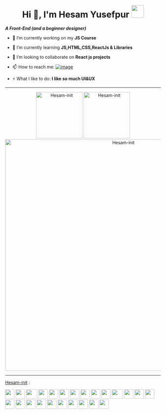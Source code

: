 <h1 align="center">Hi 👋, I'm Hesam Yusefpur <img height="40" src="https://emoji.gg/assets/emoji/7333-parrotdance.gif"></h1>

***A Front-End (and a beginner designer)***

- 🔭 I’m currently working on my **JS Course**

- 🌱 I’m currently learning **JS,HTML,CSS,ReactJs & Libraries**

- 👯 I’m looking to collaborate on **React js projects**

- 📫 How to reach me: [![image](https://img.shields.io/badge/-hesam.init@gmail.com-c14438?style=flat-square&logo=Gmail&logoColor=white&link=mailto:hesam.init@gmail.com)](mailto:hesam.init@gmail.com)

- ⚡ What I like to do: **I like so much UI&UX**

------

<p align= "center">
  <img alt="Hesam-init" height= "150" src="https://github-readme-stats.vercel.app/api?username=hesam-init&show_icons=true&theme=discord_old_blurple" />
  <img alt="Hesam-init" height= "150" src="https://github-readme-stats.vercel.app/api/top-langs/?username=hesam-init&theme=discord_old_blurple&layout=compact" />
  <img alt="Hesam-init" width= "750" src="https://activity-graph.herokuapp.com/graph?username=hesam-init&theme=github" />
</p>


------

[Hesam-init](https://github.com/hesam-init) :

<div>
    <img src="https://cultofthepartyparrot.com/parrots/hd/githubparrot.gif" width="30" height="30"/>
    <img src="https://cultofthepartyparrot.com/flags/hd/indiaparrot.gif" width="30" height="30"/>
    <img src="https://cultofthepartyparrot.com/parrots/asyncparrot.gif" width="36" height="30"/>
    <img src="https://cultofthepartyparrot.com/parrots/exceptionallyfastparrot.gif" width="30" height="30"/>
    <img src="https://cultofthepartyparrot.com/parrots/hd/60fpsparrot.gif" width="30" height="30"/>
    <img src="https://cultofthepartyparrot.com/parrots/hd/jumpingparrot.gif" width="30" height="30"/>
    <img src="https://cultofthepartyparrot.com/parrots/hd/opensourceparrot.gif" width="30" height="30"/>
    <img src="https://cultofthepartyparrot.com/parrots/hd/dealwithitnowparrot.gif" width="30" height="30"/>
    <img src="https://cultofthepartyparrot.com/parrots/hd/hypnoparrotlight.gif" width="30" height="30"/>
    <img src="https://cultofthepartyparrot.com/parrots/databaseparrot.gif" width="30" height="30"/>
    <img src="https://cultofthepartyparrot.com/parrots/fixparrot.gif" width="36" height="30"/>
    <img src="https://cultofthepartyparrot.com/parrots/hd/laptop_parrot.gif" width="30" height="30"/>
    <img src="https://cultofthepartyparrot.com/parrots/hd/spinningparrot.gif" width="30" height="30"/>
    <img src="https://cultofthepartyparrot.com/parrots/hd/levitationparrot.gif" width="30" height="30"/>
    <img src="https://cultofthepartyparrot.com/parrots/hd/meldparrot.gif" width="30" height="30"/>
    <img src="https://cultofthepartyparrot.com/parrots/slomoparrot.gif" width="30" height="30"/>
    <img src="https://cultofthepartyparrot.com/parrots/hd/moonwalkingparrot.gif" width="30" height="30"/>
    <img src="https://cultofthepartyparrot.com/parrots/hd/stableparrot.gif" width="30" height="30"/>
    <img src="https://cultofthepartyparrot.com/parrots/hd/scienceparrot.gif" width="30" height="30"/>
    <img src="https://cultofthepartyparrot.com/parrots/hd/pirateparrot.gif" width="30" height="30"/>
    <img src="https://cultofthepartyparrot.com/parrots/hd/footballparrot.gif" width="30" height="30"/>
    <img src="https://cultofthepartyparrot.com/parrots/hd/illuminatiparrot.gif" width="30" height="30"/>
    <img src="https://cultofthepartyparrot.com/parrots/hd/hypnoparrotdark.gif" width="30" height="30"/>
    <img src="https://cultofthepartyparrot.com/parrots/hd/mustacheparrot.gif" width="30" height="30"/>
</div>
